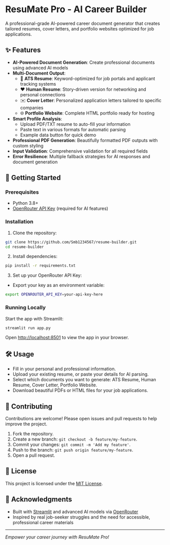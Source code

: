 # ResuMate Pro - AI Career Builder

A professional-grade AI-powered career document generator that creates tailored resumes, cover letters, and portfolio websites optimized for job applications.

## ✨ Features

- **AI-Powered Document Generation**: Create professional documents using advanced AI models
- **Multi-Document Output**:
  - 📄 **ATS Resume**: Keyword-optimized for job portals and applicant tracking systems
  - ❤️ **Human Resume**: Story-driven version for networking and personal connections
  - ✉️ **Cover Letter**: Personalized application letters tailored to specific companies
  - 🌐 **Portfolio Website**: Complete HTML portfolio ready for hosting
- **Smart Profile Analysis**:
  - Upload PDF/TXT resume to auto-fill your information
  - Paste text in various formats for automatic parsing
  - Example data button for quick demo
- **Professional PDF Generation**: Beautifully formatted PDF outputs with custom styling
- **Input Validation**: Comprehensive validation for all required fields
- **Error Resilience**: Multiple fallback strategies for AI responses and document generation

## 🚀 Getting Started

### Prerequisites

- Python 3.8+
- [OpenRouter API Key](https://openrouter.ai/) (required for AI features)

### Installation

1. Clone the repository:
```bash
git clone https://github.com/Smb1234567/resume-builder.git
cd resume-builder
```

2. Install dependencies:
```bash
pip install -r requirements.txt
```

3. Set up your OpenRouter API Key:
- Export your key as an environment variable:
```bash
export OPENROUTER_API_KEY=your-api-key-here
```

### Running Locally

Start the app with Streamlit:
```bash
streamlit run app.py
```

Open [http://localhost:8501](http://localhost:8501) to view the app in your browser.

## 🛠 Usage

- Fill in your personal and professional information.
- Upload your existing resume, or paste your details for AI parsing.
- Select which documents you want to generate: ATS Resume, Human Resume, Cover Letter, Portfolio Website.
- Download beautiful PDFs or HTML files for your job applications.

## 🤝 Contributing

Contributions are welcome! Please open issues and pull requests to help improve the project.

1. Fork the repository.
2. Create a new branch: `git checkout -b feature/my-feature`.
3. Commit your changes: `git commit -m 'Add my feature'`.
4. Push to the branch: `git push origin feature/my-feature`.
5. Open a pull request.

## 📄 License

This project is licensed under the [MIT License](LICENSE).

## 🙏 Acknowledgments

- Built with [Streamlit](https://streamlit.io/) and advanced AI models via [OpenRouter](https://openrouter.ai/)
- Inspired by real job-seeker struggles and the need for accessible, professional career materials

---

*Empower your career journey with ResuMate Pro!*